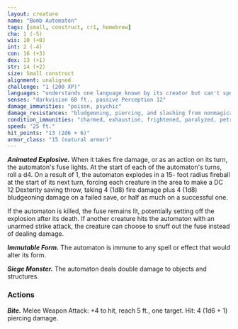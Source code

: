 ```yaml
---
layout: creature
name: "Bomb Automaton"
tags: [small, construct, cr1, homebrew]
cha: 1 (-5)
wis: 10 (+0)
int: 2 (-4)
con: 16 (+3)
dex: 13 (+1)
str: 14 (+2)
size: Small construct
alignment: unaligned
challenge: "1 (200 XP)"
languages: "understands one language known by its creator but can't speak"
senses: "darkvision 60 ft., passive Perception 12"
damage_immunities: "poison, psychic"
damage_resistances: "bludgeoning, piercing, and slashing from nonmagical attacks that aren't adamantine"
condition_immunities: "charmed, exhaustion, frightened, paralyzed, petrified, poisoned"
speed: "25 ft."
hit_points: "13 (2d6 + 6)"
armor_class: "15 (natural armor)"
---
```


***Animated Explosive.*** When it takes fire damage, or as
an action on its turn, the automaton's fuse lights. At
the start of each of the automaton's turns, roll a d4.
On a result of 1, the automaton explodes in a 15-
foot radius fireball at the start of its next turn,
forcing each creature in the area to make a DC 12
Dexterity saving throw, taking 4 (1d8) fire damage
plus 4 (1d8) bludgeoning damage on a failed save, or
half as much on a successful one.

If the automaton is killed, the fuse remains lit,
potentially setting off the explosion after its death. If
another creature hits the automaton with an
unarmed strike attack, the creature can choose to
snuff out the fuse instead of dealing damage.

***Immutable Form.*** The automaton is immune to any spell or
effect that would alter its form.

***Siege Monster.*** The automaton deals double damage to
objects and structures.

### Actions

***Bite.*** Melee Weapon Attack: +4 to hit, reach 5 ft., one
target. Hit: 4 (1d6 + 1) piercing damage.
